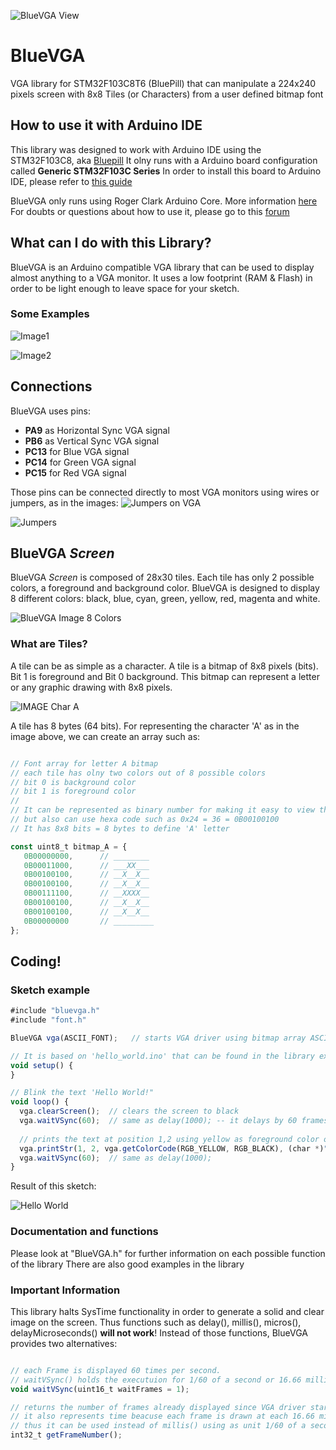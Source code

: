 ![BlueVGA View](https://rogabeart.mybluemix.net/images/BlueVGA.png)

# BlueVGA
VGA library for STM32F103C8T6 (BluePill) that can manipulate a 224x240 pixels screen with 8x8 Tiles (or Characters) from a user defined bitmap font

## How to use it with Arduino IDE
This library was designed to work with Arduino IDE using the STM32F103C8, aka [Bluepill](https://stm32duinoforum.com/forum/wiki_subdomain/index_title_Blue_Pill.html)
It olny runs with a Arduino board configuration called **Generic STM32F103C Series**
In order to install this board to Arduino IDE, please refer to [this guide](https://stm32duinoforum.com/forum/wiki_subdomain/index_title_Installation.html)

BlueVGA only runs using Roger Clark Arduino Core. More information [here](https://github.com/rogerclarkmelbourne/Arduino_STM32)
For doubts or questions about how to use it, please go to this [forum](https://www.stm32duino.com/)

## What can I do with this Library?
BlueVGA is an Arduino compatible VGA library that can be used to display almost anything to a VGA monitor.
It uses a low footprint (RAM & Flash) in order to be light enough to leave space for your sketch.

### Some Examples

![Image1](https://rogabeart.mybluemix.net/images/example1.png)

![Image2](https://rogabeart.mybluemix.net/images/example2.png)

## Connections

BlueVGA uses pins: 
  * **PA9** as Horizontal Sync VGA signal
  * **PB6** as Vertical Sync VGA signal
  * **PC13** for Blue VGA signal
  * **PC14** for Green VGA signal
  * **PC15** for Red VGA signal

Those pins can be connected directly to most VGA monitors using wires or jumpers, as in the images:
![Jumpers on VGA](https://rogabeart.mybluemix.net/images/VGA_Jumpers.png)

![Jumpers](https://rogabeart.mybluemix.net/images/Bluepill_Joystick.png)

## BlueVGA _Screen_
BlueVGA _Screen_ is composed of 28x30 tiles. 
Each tile has only 2 possible colors, a foreground and background color. 
BlueVGA is designed to display 8 different colors: black, blue, cyan, green, yellow, red, magenta and white.

![BlueVGA Image 8 Colors](https://rogabeart.mybluemix.net/images/8colors.png)

### What are Tiles?
A tile can be as simple as a character.
A tile is a bitmap of 8x8 pixels (bits). Bit 1 is foreground and Bit 0 background.
This bitmap can represent a letter or any graphic drawing with 8x8 pixels.

![IMAGE Char A](https://rogabeart.mybluemix.net/images/charA.png)

A tile has 8 bytes (64 bits).
For representing the character 'A' as in the image above, we can create an array such as:

```javascript

// Font array for letter A bitmap
// each tile has olny two colors out of 8 possible colors
// bit 0 is background color 
// bit 1 is foreground color
//
// It can be represented as binary number for making it easy to view the drawing
// but also can use hexa code such as 0x24 = 36 = 0B00100100
// It has 8x8 bits = 8 bytes to define 'A' letter

const uint8_t bitmap_A = {
   0B00000000,      // ________ 
   0B00011000,      // ___XX___
   0B00100100,      // __X__X__
   0B00100100,      // __X__X__
   0B00111100,      // __XXXX__
   0B00100100,      // __X__X__
   0B00100100,      // __X__X__
   0B00000000       // _________
};

```
## Coding!

### Sketch example

```javascript
#include "bluevga.h"
#include "font.h"

BlueVGA vga(ASCII_FONT);   // starts VGA driver using bitmap array ASCII_FONT

// It is based on 'hello_world.ino' that can be found in the library examples 
void setup() {
}

// Blink the text 'Hello World!"
void loop() {
  vga.clearScreen();  // clears the screen to black
  vga.waitVSync(60);  // same as delay(1000); -- it delays by 60 frames in a 60 frames per second system
  
  // prints the text at position 1,2 using yellow as foreground color on a black background
  vga.printStr(1, 2, vga.getColorCode(RGB_YELLOW, RGB_BLACK), (char *)"Hello World!"); 
  vga.waitVSync(60);  // same as delay(1000); 
}

```

Result of this sketch:

![Hello World](https://rogabeart.mybluemix.net/images/HelloWorld.jpg)


### Documentation and functions

Please look at "BlueVGA.h" for further information on each possible function of the library
There are also good examples in the library 

### Important Information

This library halts SysTime functionality in order to generate a solid and clear image on the screen.
Thus functions such as delay(), millis(), micros(), delayMicroseconds() **will not work**!
Instead of those functions, BlueVGA provides two alternatives:

```javascript

// each Frame is displayed 60 times per second.
// waitVSync() holds the executuion for 1/60 of a second or 16.66 milliseconds
void waitVSync(uint16_t waitFrames = 1);

// returns the number of frames already displayed since VGA driver started
// it also represents time beacuse each frame is drawn at each 16.66 milliseconds
// thus it can be used instead of millis() using as unit 1/60 of a second instead of 1/1000 of a second
int32_t getFrameNumber();          

```

